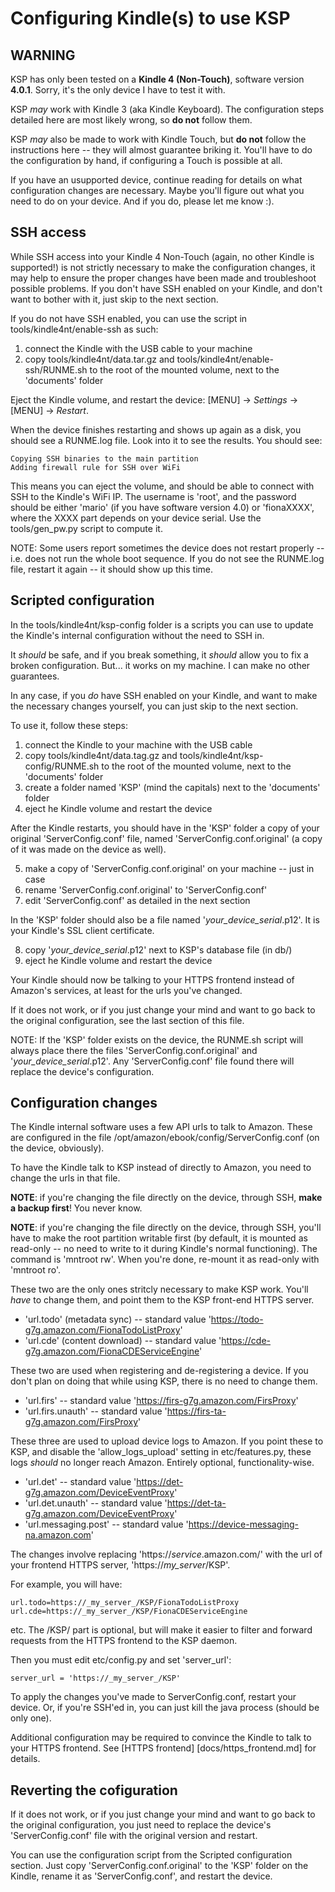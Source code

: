 Configuring Kindle(s) to use KSP
================================


WARNING
-------

KSP has only been tested on a **Kindle 4 (Non-Touch)**, software version
**4.0.1**. Sorry, it's the only device I have to test it with.

KSP _may_ work with Kindle 3 (aka Kindle Keyboard). The configuration steps
detailed here are most likely wrong, so **do not** follow them.

KSP _may_ also be made to work with Kindle Touch, but **do not** follow the
instructions here -- they will almost guarantee briking it. You'll have to do
the configuration by hand, if configuring a Touch is possible at all.

If you have an usupported device, continue reading for details on what
configuration changes are necessary.  Maybe you'll figure out what you need to
do on your device. And if you do, please let me know :).


SSH access
----------

While SSH access into your Kindle 4 Non-Touch (again, no other Kindle is
supported!) is not strictly necessary to make the configuration changes, it
may help to ensure the proper changes have been made and troubleshoot possible
problems. If you don't have SSH enabled on your Kindle, and don't want to
bother with it, just skip to the next section.

If you do not have SSH enabled, you can use the script in
tools/kindle4nt/enable-ssh as such:

1. connect the Kindle with the USB cable to your machine
2. copy tools/kindle4nt/data.tar.gz and tools/kindle4nt/enable-ssh/RUNME.sh
to the root of the mounted volume, next to the 'documents' folder

Eject the Kindle volume, and restart the device: [MENU] -> _Settings_ ->
[MENU] -> _Restart_.

When the device finishes restarting and shows up again as a disk, you should
see a RUNME.log file. Look into it to see the results. You should see:

``````````````````````````````````````````
Copying SSH binaries to the main partition
Adding firewall rule for SSH over WiFi
``````````````````````````````````````````

This means you can eject the volume, and should be able to connect with SSH to
the Kindle's WiFi IP. The username is 'root', and the password should be either
'mario' (if you have software version 4.0) or 'fionaXXXX', where the XXXX part
depends on your device serial. Use the tools/gen_pw.py script to compute it.

NOTE: Some users report sometimes the device does not restart properly -- i.e.
does not run the whole boot sequence. If you do not see the RUNME.log file,
restart it again -- it should show up this time.


Scripted configuration
----------------------

In the tools/kindle4nt/ksp-config folder is a scripts you can use to update
the Kindle's internal configuration without the need to SSH in.

It *should* be safe, and if you break something, it *should* allow you to
fix a broken configuration. But... it works on my machine. I can make no other
guarantees.

In any case, if you _do_ have SSH enabled on your Kindle, and want to make
the necessary changes yourself, you can just skip to the next section.

To use it, follow these steps:

1. connect the Kindle to your machine with the USB cable
2. copy tools/kindle4nt/data.tag.gz and tools/kindle4nt/ksp-config/RUNME.sh
to the root of the mounted volume, next to the 'documents' folder
3. create a folder named 'KSP' (mind the capitals) next to the 'documents' folder
4. eject he Kindle volume and restart the device

After the Kindle restarts, you should have in the 'KSP' folder a copy of your
original 'ServerConfig.conf' file, named 'ServerConfig.conf.original' (a copy
of it was made on the device as well).

5. make a copy of 'ServerConfig.conf.original' on your machine -- just in case
6. rename 'ServerConfig.conf.original' to 'ServerConfig.conf'
7. edit 'ServerConfig.conf' as detailed in the next section

In the 'KSP' folder should also be a file named '_your_device_serial_.p12'.
It is your Kindle's SSL client certificate.

8. copy '_your_device_serial_.p12' next to KSP's database file (in db/)
9. eject he Kindle volume and restart the device

Your Kindle should now be talking to your HTTPS frontend instead of Amazon's
services, at least for the urls you've changed.

If it does not work, or if you just change your mind and want to go back
to the original configuration, see the last section of this file.

NOTE: If the 'KSP' folder exists on the device, the RUNME.sh script will
always place there the files 'ServerConfig.conf.original' and
'_your_device_serial_.p12'. Any 'ServerConfig.conf' file found there will
replace the device's configuration.


Configuration changes
---------------------

The Kindle internal software uses a few API urls to talk to Amazon. These are
configured in the file /opt/amazon/ebook/config/ServerConfig.conf (on the
device, obviously).

To have the Kindle talk to KSP instead of directly to Amazon, you need to
change the urls in that file.

**NOTE**: if you're changing the file directly on the device, through SSH,
**make a backup first**! You never know.

**NOTE**: if you're changing the file directly on the device, through SSH,
you'll have to make the root partition writable first (by default, it is
mounted as read-only -- no need to write to it during Kindle's normal
functioning). The command is 'mntroot rw'. When you're done, re-mount it
as read-only with 'mntroot ro'.

These two are the only ones stritcly necessary to make KSP work. You'll *have*
to change them, and point them to the KSP front-end HTTPS server.

* 'url.todo' (metadata sync) -- standard value 'https://todo-g7g.amazon.com/FionaTodoListProxy'
* 'url.cde' (content download) -- standard value 'https://cde-g7g.amazon.com/FionaCDEServiceEngine'

These two are used when registering and de-registering a device. If you don't
plan on doing that while using KSP, there is no need to change them.

* 'url.firs' -- standard value 'https://firs-g7g.amazon.com/FirsProxy'
* 'url.firs.unauth' -- standard value 'https://firs-ta-g7g.amazon.com/FirsProxy'

These three are used to upload device logs to Amazon. If you point these to
KSP, and disable the 'allow_logs_upload' setting in etc/features.py, these
logs *should* no longer reach Amazon. Entirely optional, functionality-wise.

* 'url.det' -- standard value 'https://det-g7g.amazon.com/DeviceEventProxy'
* 'url.det.unauth' -- standard value 'https://det-ta-g7g.amazon.com/DeviceEventProxy'
* 'url.messaging.post' -- standard value 'https://device-messaging-na.amazon.com'

The changes involve replacing 'https://_service_.amazon.com/' with the url of your
frontend HTTPS server, 'https://_my_server_/KSP'.

For example, you will have:

``````````````````````````````````````````````````````
url.todo=https://_my_server_/KSP/FionaTodoListProxy
url.cde=https://_my_server_/KSP/FionaCDEServiceEngine
``````````````````````````````````````````````````````

etc. The /KSP/ part is optional, but will make it easier to filter and forward
requests from the HTTPS frontend to the KSP daemon.

Then you must edit etc/config.py and set 'server_url':

``````````````````````````````````````
server_url = 'https://_my_server_/KSP'
``````````````````````````````````````

To apply the changes you've made to ServerConfig.conf, restart your device.
Or, if you're SSH'ed in, you can just kill the java process (should be only
one).

Additional configuration may be required to convince the Kindle to talk to
your HTTPS frontend. See [HTTPS frontend] [docs/https_frontend.md] for details.


Reverting the cofiguration
--------------------------

If it does not work, or if you just change your mind and want to go back
to the original configuration, you just need to replace the device's
'ServerConfig.conf' file with the original version and restart.

You can use the configuration script from the Scripted configuration
section. Just copy 'ServerConfig.conf.original' to the
'KSP' folder on the Kindle, rename it as 'ServerConfig.conf', and restart
the device.
